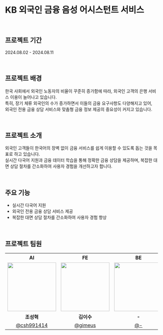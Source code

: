 # KB 외국인 금융 음성 어시스턴트 서비스

⠀
⠀
## 프로젝트 기간
2024.08.02 - 2024.08.11

⠀
⠀
## 프로젝트 배경
한국 사회에서 외국인 노동자의 비율이 꾸준히 증가함에 따라, 외국인 고객의 은행 서비스 이용이 늘어나고 있습니다.</br>
특히, 장기 체류 외국인의 수가 증가하면서 이들의 금융 요구사항도 다양해지고 있어,</br>
외국인 전용 금융 상담 서비스와 맞춤형 금융 정보 제공의 중요성이 커지고 있습니다.

⠀
⠀
## 프로젝트 소개
외국인 고객들이 한국어의 장벽 없이 금융 서비스를 쉽게 이용할 수 있도록 돕는 것을 목표로 하고 있습니다.</br>
실시간 다국어 지원과 금융 데이터 학습을 통해 정확한 금융 상담을 제공하며, 복잡한 대면 상담 절차를 간소화하여 사용자 경험을 개선하고자 합니다.

⠀
⠀
## 주요 기능
- 실시간 다국어 지원
- 외국인 전용 금융 상담 서비스 제공
- 복잡한 대면 상담 절차를 간소화하여 사용자 경험 향상

⠀
⠀
## 프로젝트 팀원
<table>
  <tr>
    <th align="center">AI</th>
    <th align="center">FE</th>
    <th align="center">BE</th>
  </tr>
  <tr>
    <td align="center"><img src="https://github.com/csh991414.png?s=100" width="160"></td>
    <td align="center"><img src="https://github.com/gimeus.png?s=100" width="160"></td>
    <td align="center"><img src="https://via.placeholder.com/100x100.png?text=%20" width="160"></td>
  </tr>
  <tr>
    <td align="center"><b>조성혁</b></td>
    <td align="center"><b>김이수</b></td>
    <td align="center"><b>-</b></td>
  </tr>
  <tr>
    <td align="center"><a href="https://github.com/csh991414" target="_blank">@csh991414</a></td>
    <td align="center"><a href="https://github.com/gimeus" target="_blank">@gimeus</a></td>
    <td align="center"><a href="https://github.com" target="_blank">@-</a></td>
  </tr>
</table>

